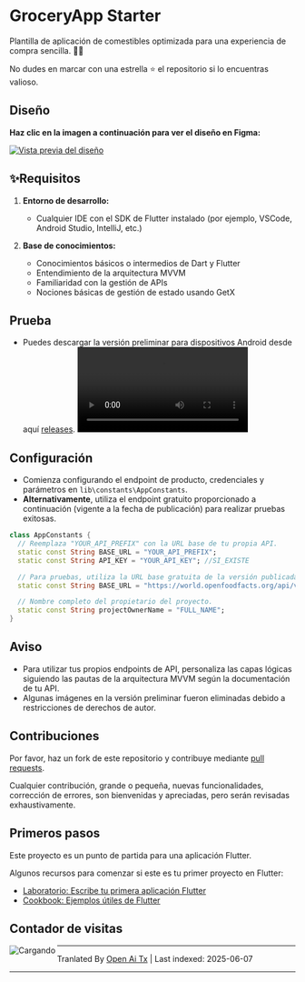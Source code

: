 # GroceryApp Starter

Plantilla de aplicación de comestibles optimizada para una experiencia de compra sencilla. 🛒✨

No dudes en marcar con una estrella ⭐ el repositorio si lo encuentras valioso.

## Diseño

**Haz clic en la imagen a continuación para ver el diseño en Figma:**

[![Vista previa del diseño](https://github.com/ramiomarouayache/Flutter-GroceryApp/blob/main/screenshots/Cover.jpg)](https://www.figma.com/embed?embed_host=oembed&amp;url=https://www.figma.com/file/eyeYwe0hoEch31j6d3EXyE/GroceryApp-Starter-(Community)?type=design&amp;node-id=3-2&amp;mode=design&amp;t=LwLW2onM0GKLuFdU-0)



## ✨Requisitos

1. **Entorno de desarrollo:**
   - Cualquier IDE con el SDK de Flutter instalado (por ejemplo, VSCode, Android Studio, IntelliJ, etc.)

2. **Base de conocimientos:**
   - Conocimientos básicos o intermedios de Dart y Flutter
   - Entendimiento de la arquitectura MVVM
   - Familiaridad con la gestión de APIs
   - Nociones básicas de gestión de estado usando GetX

## Prueba
* Puedes descargar la versión preliminar para dispositivos Android desde aquí [releases](https://github.com/ramiomarouayache/Flutter-GroceryApp/releases/tag/v0.3.1).
<video src="https://github.com/ramiomarouayache/Flutter-GroceryApp/assets/98425058/5ae355c9-39e0-478e-9b3e-870953b566ca"></video>

  
## Configuración
* Comienza configurando el endpoint de producto, credenciales y parámetros en `lib\constants\AppConstants`.
* **Alternativamente**, utiliza el endpoint gratuito proporcionado a continuación (vigente a la fecha de publicación) para realizar pruebas exitosas.
```dart
class AppConstants {
  // Reemplaza "YOUR_API_PREFIX" con la URL base de tu propia API.
  static const String BASE_URL = "YOUR_API_PREFIX";
  static const String API_KEY = "YOUR_API_KEY"; //SI_EXISTE

  // Para pruebas, utiliza la URL base gratuita de la versión publicada
  static const String BASE_URL = "https://world.openfoodfacts.org/api/v2";

  // Nombre completo del propietario del proyecto.
  static const String projectOwnerName = "FULL_NAME";
}
```

## Aviso
* Para utilizar tus propios endpoints de API, personaliza las capas lógicas siguiendo las pautas de la arquitectura MVVM según la documentación de tu API.
* Algunas imágenes en la versión preliminar fueron eliminadas debido a restricciones de derechos de autor.

## Contribuciones

Por favor, haz un fork de este repositorio y contribuye mediante
[pull requests](https://github.com/ramiomarouayache/Flutter-GroceryApp/pulls).

Cualquier contribución, grande o pequeña, nuevas funcionalidades, corrección de errores, son bienvenidas y apreciadas,
pero serán revisadas exhaustivamente.


## Primeros pasos
Este proyecto es un punto de partida para una aplicación Flutter.

Algunos recursos para comenzar si este es tu primer proyecto en Flutter:

- [Laboratorio: Escribe tu primera aplicación Flutter](https://flutter.io/docs/get-started/codelab)
- [Cookbook: Ejemplos útiles de Flutter](https://flutter.io/docs/cookbook)

## Contador de visitas

<img align="left" src = "https://profile-counter.glitch.me/GroceryApp/count.svg" alt ="Cargando">

---

Tranlated By [Open Ai Tx](https://github.com/OpenAiTx/OpenAiTx) | Last indexed: 2025-06-07

---